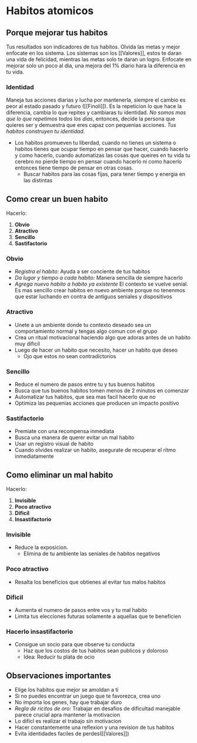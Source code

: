 # Habitos atomicos
## Porque mejorar tus habitos
Tus resultados son indicadores de tus habitos. Olvida las metas y mejor enfocate en los sistema. Los sistemas son los [[Valores]], estos te daran una vida de felicidad, mientras las metas solo te daran un logro. Enfocate en mejorar solo un poco al dia, una mejora del 1% diario hara la diferencia en tu vida.

### Identidad
Maneja tus acciones diarias y lucha por mantenerla, siempre el cambio es peor al estado pasado y futuro ([[Finoli]]). Es la repeticion lo que hace la diferencia, cambia lo que repites y cambiaras tu identidad. *No somos mas que lo que repetimos todos los dias*, entonces, decide la persona que quieres ser y demuestra que eres capaz con pequenias acciones. *Tus habitos construyen tu identidad*.
- Los habitos promueven tu liberdad, cuando no tienes un sistema o habitos tienes que ocupar tiempo en pensar que hacer, cuando hacerlo y como hacerlo, cuando automatizas las cosas que queires en tu vida tu cerebro no pierde tiempo en pensar cuando hacerlo ni como hacerlo entonces tiene tiempo de pensar en otras cosas. 
	- Buscar habitos para las cosas fijas, para tener tiempo y energia en las distintas

## Como crear un buen habito 
Hacerlo:
1. **Obvio**
2. **Atractivo**
3. **Sencillo**
4. **Sastifactorio**
### Obvio
- *Registra el habito:* Ayuda a ser conciente de tus habitos
- *Da lugar y tiempo a cada habito:* Manera sencilla de siempre hacerlo
- *Agrega nuevo habito a habito ya existente*
El contexto se vuelve senial. Es mas sencillo crear habitos en nuevo ambiente porque no tenenmos que estar luchando en contra de antiguos seniales y dispositivos
### Atractivo
- Unete a un ambiente donde tu contexto deseado sea un comportamiento normal y tengas algo comun con el grupo
- Crea un ritual motivacional haciendo algo que adoras antes de un habito muy dificil
- Luego de hacer un habito que necesito, hacer un habito que deseo
	- Ojo que estos no sean contradictorios
### Sencillo
- Reduce el numero de pasos entre tu y tus buenos habitos
- Busca que tus buenos habitos tomen menos de 2 minutos en comenzar
- Automatizar tus habitos, que sea mas facil hacerlo que no
- Optimiza las pequenias acciones que producen un impacto positivo
### Sastifactorio
- Premiate con una recompensa inmediata
- Busca una manera de querer evitar un mal habito
- Usar un registro visual de habito
- Cuando olvides realizar un habito, asegurate de recuperar el ritmo inmediatamente






## Como eliminar un mal habito 
Hacerlo:
1. **Invisible**
2. **Poco atractivo**
3. **Dificil**
4. **Insastifactorio**
### Invisible
- Reduce la exposicion.
	- Elimina de tu ambiente las seniales de habitos negativos
### Poco atractivo
- Resalta los beneficios que obtienes al evitar tus malos habitos
### Dificil
- Aumenta el numero de pasos entre vos y tu mal habito
- Limita tus elecciones futuras solamente a aquellas que te beneficien
### Hacerlo insastifactorio
- Consigue un socio para que observe tu conducta
	- Haz que los costos de tus habitos sean publicos y doloroso
	- Idea: Reducir tu plata de ocio







## Observaciones importantes
- Elige los habitos que mejor se amoldan a ti
- Si no puedes encontrar un juego que te favorezca, crea uno
- No importa los genes, hay que trabajar duro
- *Regla de ricitos de oro:* Trabajar en desafios de dificultad manejable parece crucial apra mantener la motivacion
- Lo dificl es realizar el trabajo sin motivacion
- Hacer constantemente una reflexion y una revision de tus habitos
- Evita identidades faciles de perdes([[Valores]])


